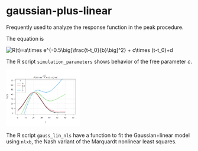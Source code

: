 # gaussian-plus-linear
Frequently used to analyze the response function in the peak procedure. 

The equation is

<img src="https://latex.codecogs.com/svg.image?R(t)=a\times&space;e^{-0.5\big[\frac{t-t_0}{b}\big]^2}&space;&plus;&space;c\times&space;(t-t_0)&plus;d" title="R(t)=a\times e^{-0.5\big[\frac{t-t_0}{b}\big]^2} + c\times (t-t_0)+d" />

The R script `simulation_parameters` shows behavior of the free parameter _c_. 

 <img src="https://github.com/jealcalat/gaussian-plus-linear/blob/main/c.png" width="200"/>

The R script `gauss_lin_nls` have a function to fit the Gaussian+linear model using `nlxb`, the Nash variant of the Marquardt nonlinear least squares.
